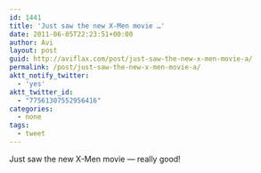 ```yaml
---
id: 1441
title: 'Just saw the new X-Men movie …'
date: 2011-06-05T22:23:51+00:00
author: Avi
layout: post
guid: http://aviflax.com/post/just-saw-the-new-x-men-movie-a/
permalink: /post/just-saw-the-new-x-men-movie-a/
aktt_notify_twitter:
  - 'yes'
aktt_twitter_id:
  - "77561307552956416"
categories:
  - none
tags:
  - tweet
---
```

Just saw the new X-Men movie — really good!